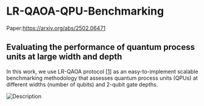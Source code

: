 # LR-QAOA-QPU-Benchmarking
Paper:https://arxiv.org/abs/2502.06471

## Evaluating the performance of quantum process units at large width and depth

In this work, we use LR-QAOA protocol [[1]](https://arxiv.org/abs/2405.09169) as an easy-to-implement scalable benchmarking methodology that assesses quantum process units (QPUs) at different widths (number of qubits) and 2-qubit gate depths.

![Description](./paper-layout-tests.png)
